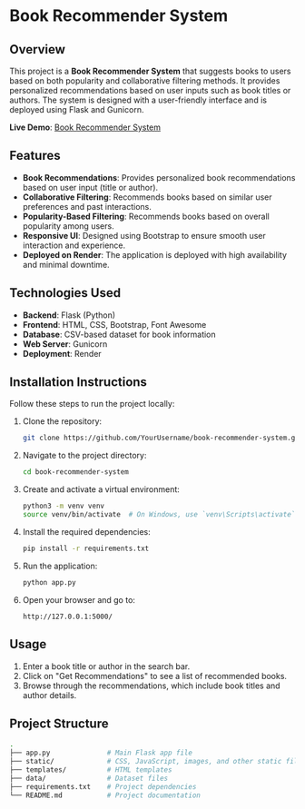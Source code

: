 # Book Recommender System

## Overview
This project is a **Book Recommender System** that suggests books to users based on both popularity and collaborative filtering methods. It provides personalized recommendations based on user inputs such as book titles or authors. The system is designed with a user-friendly interface and is deployed using Flask and Gunicorn.

**Live Demo**: [Book Recommender System](https://book-recommender-system-i36e.onrender.com/)

## Features
- **Book Recommendations**: Provides personalized book recommendations based on user input (title or author).
- **Collaborative Filtering**: Recommends books based on similar user preferences and past interactions.
- **Popularity-Based Filtering**: Recommends books based on overall popularity among users.
- **Responsive UI**: Designed using Bootstrap to ensure smooth user interaction and experience.
- **Deployed on Render**: The application is deployed with high availability and minimal downtime.

## Technologies Used
- **Backend**: Flask (Python)
- **Frontend**: HTML, CSS, Bootstrap, Font Awesome
- **Database**: CSV-based dataset for book information
- **Web Server**: Gunicorn
- **Deployment**: Render

## Installation Instructions
Follow these steps to run the project locally:

1. Clone the repository:
    ```bash
    git clone https://github.com/YourUsername/book-recommender-system.git
    ```
2. Navigate to the project directory:
    ```bash
    cd book-recommender-system
    ```
3. Create and activate a virtual environment:
    ```bash
    python3 -m venv venv
    source venv/bin/activate  # On Windows, use `venv\Scripts\activate`
    ```
4. Install the required dependencies:
    ```bash
    pip install -r requirements.txt
    ```
5. Run the application:
    ```bash
    python app.py
    ```
6. Open your browser and go to:
    ```
    http://127.0.0.1:5000/
    ```

## Usage
1. Enter a book title or author in the search bar.
2. Click on "Get Recommendations" to see a list of recommended books.
3. Browse through the recommendations, which include book titles and author details.

## Project Structure
```bash
.
├── app.py              # Main Flask app file
├── static/             # CSS, JavaScript, images, and other static files
├── templates/          # HTML templates
├── data/               # Dataset files
├── requirements.txt    # Project dependencies
└── README.md           # Project documentation
